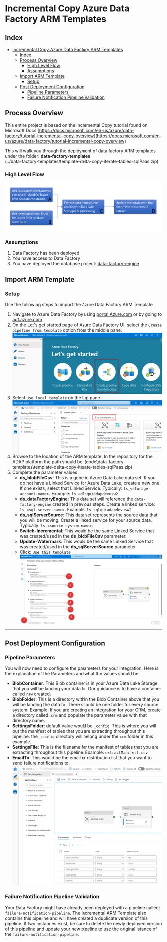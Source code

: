 # Incremental Copy Azure Data Factory ARM Templates

## Index
- [Incremental Copy Azure Data Factory ARM Templates](#incremental-copy-azure-data-factory-arm-templates)
  - [Index](#index)
  - [Process Overview](#process-overview)
    - [High Level Flow](#high-level-flow)
    - [Assumptions](#assumptions)
  - [Import ARM Template](#import-arm-template)
    - [Setup](#setup)
  - [Post Deployment Configuration](#post-deployment-configuration)
    - [Pipeline Parameters](#pipeline-parameters)
    - [Failure Notification Pipeline Validation](#failure-notification-pipeline-validation)

## Process Overview
This entire project is based on the Incremental Copy tutorial found on Microsoft Docs
[https://docs.microsoft.com/en-us/azure/data-factory/tutorial-incremental-copy-overview](https://docs.microsoft.com/en-us/azure/data-factory/tutorial-incremental-copy-overview)  

This will walk you through the deployment of data factory ARM templates under the folder: **data-factory-templates**  
(../data-factory-templates/template-delta-copy-iterate-tables-sqlPaas.zip)  

### High Level Flow
![Watermark Workflow Image](../data-factory-engine/images/watermark-flow.PNG)

### Assumptions
1) Data Factory has been deployed
2) You have access to Data Factory
3) You have deployed the database project: [data-factory-engine](../data-factory-engine/README.md)

## Import ARM Template
### Setup
Use the following steps to import the Azure Data Factory ARM Template
1.	Navigate to Azure Data Factory by using [portal.Azure.com](https://portal.azure.com) or by going to [adf.azure.com](https://adf.azure.com/)
2.	On the Let's get started page of Azure Data Factory UI, select the `Create pipeline from template` option from the middle pane.
![Create pipeline from template](./media/create-pipeline-from-template.png)
3.	Select `Use local template` on the top pane
![Use local template](./media/use-local-template.png)
4.	Browse to the location of the ARM template.  In the repository for the ADAP platform the path should be: (code\data-factory-templates\template-delta-copy-iterate-tables-sqlPaas.zip)
5.  Complete the parameter values
    - **ds_blobFileCsv**: This is a generic Azure Data Lake data set.  If you do not have a Linked Service for Azure Data Lake, create a new one.  If one exists, select that Linked Service.  Typically: `ls_<storage-account-name>`.  Example: `ls_adlsquiadapdevusw2`
    - **ds_dataFactoryEngine**: This data set will reference the `data-factory-engine` created in previous steps.  Create a linked service: `ls_<sql-server-name>`.  Example: `ls_sqlquiadapdevusw2`
    - **ds_sqlServerSource**: This data set represents the source data that you will be moving.  Create a linked service for your source data.  Typically: `ls_<source-system-name>`.
    - **Switch-Incremental**: This would be the same Linked Service that was created/used in the **ds_blobFileCsv** parameter.
    - **Update-Watermark**: This would be the same Linked Service that was created/used in the **ds_sqlServerSource** parameter
    - Click: `Use this template`
![Complete ARM Template Parameters](./media/complete-template-parameters.png)

 ******************************************** 

## Post Deployment Configuration
### Pipeline Parameters
You will now need to configure the parameters for your integration.  Here is the explanation of the Parameters and what the values should be:
- **BlobContainer**: This Blob container is in your Azure Data Lake Storage that you will be landing your data to.  Our guidance is to have a container called `raw` created.
- **BlobFolder**: This is a directory within the Blob Container above that you will be landing the data to.  There should be one folder for every source system.  Example:  If you are creating an integration for your CRM, create a directory called: `crm` and populate the parameter value with that directory name.
- **SettingsFolder**: default value would be `_config`.  This is where you will put the manifest of tables that you are extracting throughout this pipeline.  the `_config` directory will belong under the `crm` folder in this example.
- **SettingsFile**:  This is the filename for the manifest of tables that you are extracting throughout this pipeline.  Example: `extractManifest.csv`
- **EmailTo**: This would be the email or distribution list that you want to send failure notifications to.
![Pipeline Parameter](media/pipeline-parameter-explanation.png)

### Failure Notification Pipeline Validation
Your Data Factory might have already been deployed with a pipeline called: `failure-notification-pipeline`.  The Incremental ARM Template also contains this pipeline and will have created a duplicate version of this pipeline.  If two instances exist, be sure to delete the newly deployed version of this pipeline and update your new pipeline to use the original istance of the `failure-notification-pipeline`.